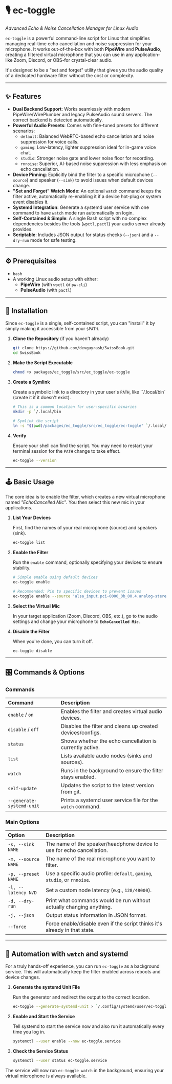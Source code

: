 # 🎙️ ec-toggle

_Advanced Echo & Noise Cancellation Manager for Linux Audio_

`ec-toggle` is a powerful command-line script for Linux that simplifies managing real-time echo cancellation and noise suppression for your microphone. It works out-of-the-box with both **PipeWire** and **PulseAudio**, creating a filtered virtual microphone that you can use in any application-like Zoom, Discord, or OBS-for crystal-clear audio.

It's designed to be a "set and forget" utility that gives you the audio quality of a dedicated hardware filter without the cost or complexity.

---

## ✨ Features

- **Dual Backend Support**: Works seamlessly with modern PipeWire/WirePlumber and legacy PulseAudio sound servers. The correct backend is detected automatically.
- **Powerful Audio Presets**: Comes with fine-tuned presets for different scenarios:
  - `default`: Balanced WebRTC-based echo cancellation and noise suppression for voice calls.
  - `gaming`: Low-latency, lighter suppression ideal for in-game voice chat.
  - `studio`: Stronger noise gate and lower noise floor for recording.
  - `rnnoise`: Superior, AI-based noise suppression with less emphasis on echo cancellation.
- **Device Pinning**: Explicitly bind the filter to a specific microphone (`--source`) and speaker (`--sink`) to avoid issues when default devices change.
- **"Set and Forget" Watch Mode**: An optional `watch` command keeps the filter active, automatically re-enabling it if a device hot-plug or system event disables it.
- **Systemd Integration**: Generate a systemd user service with one command to have `watch` mode run automatically on login.
- **Self-Contained & Simple**: A single Bash script with no complex dependencies besides the tools (`wpctl`, `pactl`) your audio server already provides.
- **Scriptable**: Includes JSON output for status checks (`--json`) and a `--dry-run` mode for safe testing.

---

## ⚙️ Prerequisites

- `bash`
- A working Linux audio setup with either:
  - **PipeWire** (with `wpctl` or `pw-cli`)
  - **PulseAudio** (with `pactl`)

---

## 💾 Installation

Since `ec-toggle` is a single, self-contained script, you can "install" it by simply making it accessible from your `$PATH`.

1. **Clone the Repository** (if you haven't already)

    ```bash
    git clone https://github.com/devguyrash/SwissBook.git
    cd SwissBook
    ```

2. **Make the Script Executable**

    ```bash
    chmod +x packages/ec_toggle/src/ec_toggle/ec-toggle
    ```

3. **Create a Symlink**

    Create a symbolic link to a directory in your user's `PATH`, like ``/.local/bin` (create it if it doesn't exist).

    ```bash
    # This is a common location for user-specific binaries
    mkdir -p `/.local/bin

    # Symlink the script
    ln -s "$(pwd)/packages/ec_toggle/src/ec_toggle/ec-toggle" `/.local/bin/ec-toggle
    ```

4. **Verify**

    Ensure your shell can find the script. You may need to restart your terminal session for the `PATH` change to take effect.

    ```bash
    ec-toggle --version
    ```

---

## 🕹️ Basic Usage

The core idea is to enable the filter, which creates a new virtual microphone named _"EchoCancelled Mic"_. You then select this new mic in your applications.

1. **List Your Devices**

    First, find the names of your real microphone (source) and speakers (sink).

    ```bash
    ec-toggle list
    ```

2. **Enable the Filter**

    Run the `enable` command, optionally specifying your devices to ensure stability.

    ```bash
    # Simple enable using default devices
    ec-toggle enable

    # Recommended: Pin to specific devices to prevent issues
    ec-toggle enable --source 'alsa_input.pci-0000_0b_00.4.analog-stereo' --sink 'alsa_output.pci-0000_0b_00.1.hdmi-stereo-extra2'
    ```

3. **Select the Virtual Mic**

    In your target application (Zoom, Discord, OBS, etc.), go to the audio settings and change your microphone to **`EchoCancelled Mic`**.

4. **Disable the Filter**

    When you're done, you can turn it off.

    ```bash
    ec-toggle disable
    ```

---

## 🎛️ Commands & Options

### Commands

| Command                   | Description                                                 |
| :------------------------ | :---------------------------------------------------------- |
| `enable` / `on`           | Enables the filter and creates virtual audio devices.       |
| `disable` / `off`         | Disables the filter and cleans up created devices/configs.  |
| `status`                  | Shows whether the echo cancellation is currently active.    |
| `list`                    | Lists available audio nodes (sinks and sources).            |
| `watch`                   | Runs in the background to ensure the filter stays enabled.  |
| `self-update`             | Updates the script to the latest version from git.          |
| `--generate-systemd-unit` | Prints a systemd user service file for the `watch` command. |

### Main Options

| Option              | Description                                                                |
| :------------------ | :------------------------------------------------------------------------- |
| `-s, --sink NAME`   | The name of the speaker/headphone device to use for echo cancellation.     |
| `-m, --source NAME` | The name of the real microphone you want to filter.                        |
| `-p, --preset NAME` | Use a specific audio profile: `default`, `gaming`, `studio`, or `rnnoise`. |
| `-l, --latency N/D` | Set a custom node latency (e.g., `128/48000`).                             |
| `-d, --dry-run`     | Print what commands would be run without actually changing anything.       |
| `-j, --json`        | Output status information in JSON format.                                  |
| `--force`           | Force enable/disable even if the script thinks it's already in that state. |

---

## 🤖 Automation with `watch` and systemd

For a truly hands-off experience, you can run `ec-toggle` as a background service. This will automatically keep the filter enabled across reboots and device changes.

1. **Generate the systemd Unit File**

    Run the generator and redirect the output to the correct location.

    ```bash
    ec-toggle --generate-systemd-unit > `/.config/systemd/user/ec-toggle.service
    ```

2. **Enable and Start the Service**

    Tell systemd to start the service now and also run it automatically every time you log in.

    ```bash
    systemctl --user enable --now ec-toggle.service
    ```

3. **Check the Service Status**

    ```bash
    systemctl --user status ec-toggle.service
    ```

The service will now run `ec-toggle watch` in the background, ensuring your virtual microphone is always available.